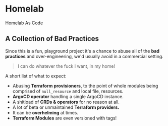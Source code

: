 # Homelab

Homelab As Code

## A Collection of Bad Practices

Since this is a fun, playground project it's a chance to abuse all of the __bad practices__ and over-engineering, we'd usually avoid in a commercial setting.
> I can do whatever the fuck I want, in my home!

A short list of what to expect:

- Abusing __Terraform provisioners__, to the point of whole modules being comprised of `null_resource` and local file, resources.
- __ArgoCD operator__ handling a single ArgoCD instance.
- A shitload of __CRDs & operators__ for no reason at all.
- A lot of beta or unmaintained __Terraform providers.__
- It can be __overhelming__ at times.
- __Terraform Modules__ are even versioned with tags!
